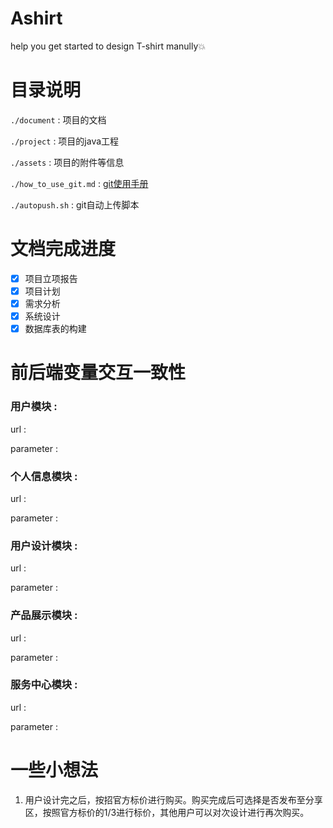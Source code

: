 # Ashirt

help you get started to design T-shirt manully:boom:



# 目录说明

```./document``` : 项目的文档

```./project``` : 项目的java工程

```./assets```  : 项目的附件等信息

```./how_to_use_git.md``` : [git使用手册](./how_to_use_git.md)

```./autopush.sh``` : git自动上传脚本

# 文档完成进度

- [x] 项目立项报告
- [x] 项目计划
- [x] 需求分析
- [x] 系统设计
- [x] 数据库表的构建

# 前后端变量交互一致性

### 用户模块 :

url : 

parameter :

### 个人信息模块 :

url : 

parameter :

### 用户设计模块 :

url : 

parameter :

### 产品展示模块 :

url : 

parameter :

### 服务中心模块 :

url : 

parameter :

# 一些小想法

1. 用户设计完之后，按招官方标价进行购买。购买完成后可选择是否发布至分享区，按照官方标价的1/3进行标价，其他用户可以对次设计进行再次购买。

> 
